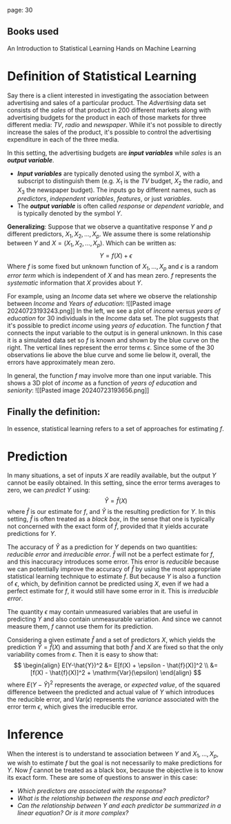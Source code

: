 page: 30

## Books used
An Introduction to Statistical Learning
Hands on Machine Learning

# Definition of Statistical Learning
Say there is a client interested in investigating the association between advertising and sales of a particular product.
The *Advertising* data set consists of the *sales* of that product in 200 different markets along with advertising budgets for the product in each of those markets for three different media: *TV*, *radio* and *newspaper*. While it's not possible to directly increase the sales of the product, it's possible to control the advertising expenditure in each of the three media.

In this setting, the advertising budgets are ***input variables*** while *sales* is an ***output variable***.
- ***Input variables*** are typically denoted using the symbol $X$, with a subscript to distinguish them (e.g. $X_1$ is the *TV* budget, $X_2$ the radio, and $X_3$ the newspaper budget). The inputs go by different names, such as *predictors*, *independent variables*, *features*, or just *variables*.
- The ***output variable*** is often called *response* or *dependent variable*, and is typically denoted by the symbol $Y$.

**Generalizing**:
Suppose that we observe a quantitative response *Y* and *p* different predictors, $X_1, X_2, ..., X_p$. We assume there is some relationship between $Y$ and $X = (X_1, X_2, ..., X_p)$. Which can be written as:
$$
Y = f(X) + \epsilon
$$
Where $f$ is some fixed but unknown function of $X_1,...,X_p$ and $\epsilon$ is a random *error term* which is independent of $X$ and has mean zero. $f$ represents the *systematic* information that $X$ provides about $Y$.

For example, using an *Income* data set where we observe the relationship between *Income* and *Years of education*:
![[Pasted image 20240723193243.png]]
In the left, we see a plot of *income* versus *years of education* for 30 individuals in the *Income* data set. The plot suggests that it's possible to predict *income* using *years of education*.
The function $f$ that connects the input variable to the output is in general unknown. In this case it is a simulated data set so $f$ is known and shown by the blue curve on the right. The vertical lines represent the error terms $\epsilon$. Since some of the 30 observations lie above the blue curve and some lie below it, overall, the errors have approximately mean zero.

In general, the function $f$ may involve more than one input variable. This shows a 3D plot of *income* as a function of *years of education* and *seniority*:
![[Pasted image 20240723193656.png]]

## Finally the definition:
In essence, statistical learning refers to a set of approaches for estimating $f$. 

# Prediction
In many situations, a set of inputs $X$ are readily available, but the output $Y$ cannot be easily obtained. In this setting, since the error terms averages to zero, we can *predict* $Y$ using:
$$
\hat{Y} = \hat{f}(X)
$$
where $\hat{f}$ is our estimate for $f$, and $\hat{Y}$ is the resulting prediction for $Y$.
In this setting, $\hat{f}$ is often treated as a *black box*, in the sense that one is typically not concerned with the exact form of $\hat{f}$, provided that it yields accurate predictions for $Y$.

The accuracy of $\hat{Y}$ as a prediction for $Y$ depends on two quantities: *reducible error* and *irreducible error*. 
$\hat{f}$ will not be a perfect estimate for $f$, and this inaccuracy introduces some error. This error is *reducible* because we can potentially improve the accuracy of $\hat{f}$ by using the most appropriate statistical learning technique to estimate $f$. 
But because $Y$ is also a function of $\epsilon$, which, by definition cannot be predicted using $X$, even if we had a perfect estimate for $f$, it would still have some error in it. This is *irreducible error*.

The quantity $\epsilon$ may contain unmeasured variables that are useful in predicting $Y$ and also contain unmeasurable variation. And since we cannot measure them, $f$ cannot use them for its prediction.

Considering a given estimate $\hat{f}$ and a set of predictors $X$, which yields the prediction $\hat{Y} = \hat{f}(X)$ and assuming that both $\hat{f}$ and $X$ are fixed so that the only variability comes from $\epsilon$. Then it is easy to show that:
$$
\begin{align}
E(Y-\hat{Y})^2 &= E[f(X) + \epsilon - \hat{f}(X)]^2 \\
&= [f(X) - \hat{f}(X)]^2 + \mathrm{Var}(\epsilon)
\end{align}
$$
where $E(Y-\hat{Y})^2$ represents the average, or *expected value*, of the squared difference between the predicted and actual value of $Y$ which introduces the reducible error, and $\mathrm{Var}(\epsilon)$ represents the *variance* associated with the error term $\epsilon$, which gives the irreducible error.

# Inference

When the interest is to understand te association between $Y$ and $X_1, ..., X_p$, we wish to estimate $f$ but the goal is not necessarily to make predictions for $Y$. Now $\hat{f}$ cannot be treated as a black box, because the objective is to know its exact form.
These are some of questions to answer in this case:
- *Which predictors are associated with the response?*
- *What is the relationship between the response and each predictor?*
- *Can the relationship between $Y$ and each predictor be summarized in a linear equation? Or is it more complex?*

